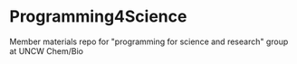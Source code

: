 # Programming4Science
Member materials repo for "programming for science and research" group at UNCW Chem/Bio
